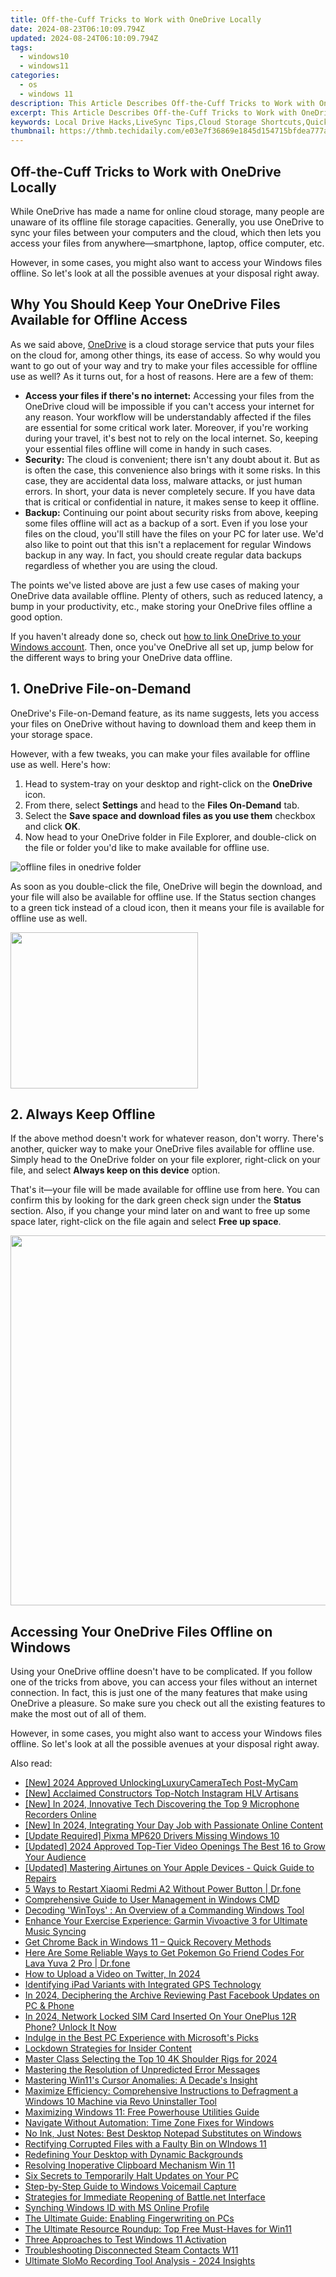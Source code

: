 ```yaml
---
title: Off-the-Cuff Tricks to Work with OneDrive Locally
date: 2024-08-23T06:10:09.794Z
updated: 2024-08-24T06:10:09.794Z
tags:
  - windows10
  - windows11
categories:
  - os
  - windows 11
description: This Article Describes Off-the-Cuff Tricks to Work with OneDrive Locally
excerpt: This Article Describes Off-the-Cuff Tricks to Work with OneDrive Locally
keywords: Local Drive Hacks,LiveSync Tips,Cloud Storage Shortcuts,Quick Office Save,Off-the-Cuff Syncing,OneDrive Efficiency,Data Transfer Tricks
thumbnail: https://thmb.techidaily.com/e03e7f36869e1845d154715bfdea777a291cb2eaca41f020a72559cf27e30f77.jpg
---
```


## Off-the-Cuff Tricks to Work with OneDrive Locally

 While OneDrive has made a name for online cloud storage, many people are unaware of its offline file storage capacities. Generally, you use OneDrive to sync your files between your computers and the cloud, which then lets you access your files from anywhere—smartphone, laptop, office computer, etc.

 However, in some cases, you might also want to access your Windows files offline. So let's look at all the possible avenues at your disposal right away.

## Why You Should Keep Your OneDrive Files Available for Offline Access

 As we said above, [OneDrive](https://www.makeuseof.com/what-is-onedrive/) is a cloud storage service that puts your files on the cloud for, among other things, its ease of access. So why would you want to go out of your way and try to make your files accessible for offline use as well? As it turns out, for a host of reasons. Here are a few of them:

* **Access your files if there's no internet:** Accessing your files from the OneDrive cloud will be impossible if you can't access your internet for any reason. Your workflow will be understandably affected if the files are essential for some critical work later. Moreover, if you're working during your travel, it's best not to rely on the local internet. So, keeping your essential files offline will come in handy in such cases.
* **Security:** The cloud is convenient; there isn't any doubt about it. But as is often the case, this convenience also brings with it some risks. In this case, they are accidental data loss, malware attacks, or just human errors. In short, your data is never completely secure. If you have data that is critical or confidential in nature, it makes sense to keep it offline.
* **Backup:** Continuing our point about security risks from above, keeping some files offline will act as a backup of a sort. Even if you lose your files on the cloud, you'll still have the files on your PC for later use. We'd also like to point out that this isn't a replacement for regular Windows backup in any way. In fact, you should create regular data backups regardless of whether you are using the cloud.

 The points we've listed above are just a few use cases of making your OneDrive data available offline. Plenty of others, such as reduced latency, a bump in your productivity, etc., make storing your OneDrive files offline a good option.

 If you haven't already done so, check out [how to link OneDrive to your Windows account](https://www.makeuseof.com/link-onedrive-microsoft-account-windows-10/). Then, once you've OneDrive all set up, jump below for the different ways to bring your OneDrive data offline.

## 1\. OneDrive File-on-Demand

 OneDrive's File-on-Demand feature, as its name suggests, lets you access your files on OneDrive without having to download them and keep them in your storage space.

 However, with a few tweaks, you can make your files available for offline use as well. Here's how:

1. Head to system-tray on your desktop and right-click on the **OneDrive** icon.
2. From there, select **Settings** and head to the **Files On-Demand** tab.
3. Select the **Save space and download files as you use them** checkbox and click **OK**.
4. Now head to your OneDrive folder in File Explorer, and double-click on the file or folder you'd like to make available for offline use.

![offline files in onedrive folder](https://static1.makeuseofimages.com/wordpress/wp-content/uploads/2023/05/offline-files-in-onedrive-folder.jpg)

 As soon as you double-click the file, OneDrive will begin the download, and your file will also be available for offline use. If the Status section changes to a green tick instead of a cloud icon, then it means your file is available for offline use as well.

<!-- affiliate ads begin -->
<a href="https://modlily.sjv.io/c/5597632/1997817/17059" target="_top" id="1997817"><img src="//a.impactradius-go.com/display-ad/17059-1997817" border="0" alt="" width="300" height="250"/></a><img height="0" width="0" src="https://imp.pxf.io/i/5597632/1997817/17059" style="position:absolute;visibility:hidden;" border="0" />
<!-- affiliate ads end -->
## 2\. Always Keep Offline

 If the above method doesn't work for whatever reason, don't worry. There's another, quicker way to make your OneDrive files available for offline use. Simply head to the OneDrive folder on your file explorer, right-click on your file, and select **Always keep on this device** option.

 That's it—your file will be made available for offline use from here. You can confirm this by looking for the dark green check sign under the **Status** section. Also, if you change your mind later on and want to free up some space later, right-click on the file again and select **Free up space**.

<!-- affiliate ads begin -->
<a href="https://mushroom-supplies.sjv.io/c/5597632/1692242/18134" target="_top" id="1692242"><img src="//a.impactradius-go.com/display-ad/18134-1692242" border="0" alt="" width="834" height="592"/></a><img height="0" width="0" src="https://imp.pxf.io/i/5597632/1692242/18134" style="position:absolute;visibility:hidden;" border="0" />
<!-- affiliate ads end -->
## Accessing Your OneDrive Files Offline on Windows

 Using your OneDrive offline doesn't have to be complicated. If you follow one of the tricks from above, you can access your files without an internet connection. In fact, this is just one of the many features that make using OneDrive a pleasure. So make sure you check out all the existing features to make the most out of all of them.

 However, in some cases, you might also want to access your Windows files offline. So let's look at all the possible avenues at your disposal right away.

<span class="atpl-alsoreadstyle">Also read:</span>
<div><ul>
<li><a href="https://screen-recording.techidaily.com/new-2024-approved-unlockingluxurycameratech-post-mycam/"><u>[New] 2024 Approved  UnlockingLuxuryCameraTech Post-MyCam</u></a></li>
<li><a href="https://instagram-videos.techidaily.com/new-acclaimed-constructors-top-notch-instagram-hlv-artisans/"><u>[New] Acclaimed Constructors  Top-Notch Instagram HLV Artisans</u></a></li>
<li><a href="https://desktop-recording.techidaily.com/new-in-2024-innovative-tech-discovering-the-top-9-microphone-recorders-online/"><u>[New] In 2024, Innovative Tech  Discovering the Top 9 Microphone Recorders Online</u></a></li>
<li><a href="https://youtube-blog.techidaily.com/n-2024-integrating-your-day-job-with-passionate-online-content/"><u>[New] In 2024, Integrating Your Day Job with Passionate Online Content</u></a></li>
<li><a href="https://printer-issues.techidaily.com/update-required-pixma-mp620-drivers-missing-windows-10/"><u>[Update Required] Pixma MP620 Drivers Missing Windows 10</u></a></li>
<li><a href="https://youtube-zero.techidaily.com/ed-2024-approved-top-tier-video-openings-the-best-16-to-grow-your-audience/"><u>[Updated] 2024 Approved  Top-Tier Video Openings  The Best 16 to Grow Your Audience</u></a></li>
<li><a href="https://extra-guidance.techidaily.com/updated-mastering-airtunes-on-your-apple-devices-quick-guide-to-repairs/"><u>[Updated] Mastering Airtunes on Your Apple Devices - Quick Guide to Repairs</u></a></li>
<li><a href="https://phone-solutions.techidaily.com/5-ways-to-restart-xiaomi-redmi-a2-without-power-button-drfone-by-drfone-reset-android-reset-android/"><u>5 Ways to Restart Xiaomi Redmi A2 Without Power Button | Dr.fone</u></a></li>
<li><a href="https://win11.techidaily.com/comprehensive-guide-to-user-management-in-windows-cmd/"><u>Comprehensive Guide to User Management in Windows CMD</u></a></li>
<li><a href="https://win11.techidaily.com/decoding-wintoys-an-overview-of-a-commanding-windows-tool/"><u>Decoding 'WinToys' : An Overview of a Commanding Windows Tool</u></a></li>
<li><a href="https://buynow-tips.techidaily.com/enhance-your-exercise-experience-garmin-vivoactive-3-for-ultimate-music-syncing/"><u>Enhance Your Exercise Experience: Garmin Vivoactive 3 for Ultimate Music Syncing</u></a></li>
<li><a href="https://win11.techidaily.com/get-chrome-back-in-windows-11-quick-recovery-methods/"><u>Get Chrome Back in Windows 11 – Quick Recovery Methods</u></a></li>
<li><a href="https://android-pokemon-go.techidaily.com/here-are-some-reliable-ways-to-get-pokemon-go-friend-codes-for-lava-yuva-2-pro-drfone-by-drfone-virtual-android/"><u>Here Are Some Reliable Ways to Get Pokemon Go Friend Codes For Lava Yuva 2 Pro | Dr.fone</u></a></li>
<li><a href="https://twitter-videos.techidaily.com/how-to-upload-a-video-on-twitter-in-2024/"><u>How to Upload a Video on Twitter, In 2024</u></a></li>
<li><a href="https://technical-tips.techidaily.com/identifying-ipad-variants-with-integrated-gps-technology/"><u>Identifying iPad Variants with Integrated GPS Technology</u></a></li>
<li><a href="https://facebook-videos.techidaily.com/in-2024-deciphering-the-archive-reviewing-past-facebook-updates-on-pc-and-phone/"><u>In 2024, Deciphering the Archive  Reviewing Past Facebook Updates on PC & Phone</u></a></li>
<li><a href="https://sim-unlock.techidaily.com/in-2024-network-locked-sim-card-inserted-on-your-oneplus-12r-phone-unlock-it-now-by-drfone-android/"><u>In 2024, Network Locked SIM Card Inserted On Your OnePlus 12R Phone? Unlock It Now</u></a></li>
<li><a href="https://win11.techidaily.com/indulge-in-the-best-pc-experience-with-microsofts-picks/"><u>Indulge in the Best PC Experience with Microsoft's Picks</u></a></li>
<li><a href="https://win11.techidaily.com/lockdown-strategies-for-insider-content/"><u>Lockdown Strategies for Insider Content</u></a></li>
<li><a href="https://extra-support.techidaily.com/master-class-selecting-the-top-10-4k-shoulder-rigs-for-2024/"><u>Master Class  Selecting the Top 10 4K Shoulder Rigs for 2024</u></a></li>
<li><a href="https://win11.techidaily.com/mastering-the-resolution-of-unpredicted-error-messages/"><u>Mastering the Resolution of Unpredicted Error Messages</u></a></li>
<li><a href="https://win11.techidaily.com/mastering-win11s-cursor-anomalies-a-decades-insight/"><u>Mastering Win11's Cursor Anomalies: A Decade's Insight</u></a></li>
<li><a href="https://win-forum.techidaily.com/maximize-efficiency-comprehensive-instructions-to-defragment-a-windows-10-machine-via-revo-uninstaller-tool/"><u>Maximize Efficiency: Comprehensive Instructions to Defragment a Windows 10 Machine via Revo Uninstaller Tool</u></a></li>
<li><a href="https://win11.techidaily.com/maximizing-windows-11-free-powerhouse-utilities-guide/"><u>Maximizing Windows 11: Free Powerhouse Utilities Guide</u></a></li>
<li><a href="https://win11.techidaily.com/navigate-without-automation-time-zone-fixes-for-windows/"><u>Navigate Without Automation: Time Zone Fixes for Windows</u></a></li>
<li><a href="https://win11.techidaily.com/no-ink-just-notes-best-desktop-notepad-substitutes-on-windows/"><u>No Ink, Just Notes: Best Desktop Notepad Substitutes on Windows</u></a></li>
<li><a href="https://win11.techidaily.com/rectifying-corrupted-files-with-a-faulty-bin-on-windows-11/"><u>Rectifying Corrupted Files with a Faulty Bin on WIndows 11</u></a></li>
<li><a href="https://win11.techidaily.com/redefining-your-desktop-with-dynamic-backgrounds/"><u>Redefining Your Desktop with Dynamic Backgrounds</u></a></li>
<li><a href="https://win11.techidaily.com/resolving-inoperative-clipboard-mechanism-win-11/"><u>Resolving Inoperative Clipboard Mechanism Win 11</u></a></li>
<li><a href="https://win11.techidaily.com/six-secrets-to-temporarily-halt-updates-on-your-pc/"><u>Six Secrets to Temporarily Halt Updates on Your PC</u></a></li>
<li><a href="https://win11.techidaily.com/step-by-step-guide-to-windows-voicemail-capture/"><u>Step-by-Step Guide to Windows Voicemail Capture</u></a></li>
<li><a href="https://win11.techidaily.com/strategies-for-immediate-reopening-of-battlenet-interface/"><u>Strategies for Immediate Reopening of Battle.net Interface</u></a></li>
<li><a href="https://win11.techidaily.com/synching-windows-id-with-ms-online-profile/"><u>Synching Windows ID with MS Online Profile</u></a></li>
<li><a href="https://win11.techidaily.com/the-ultimate-guide-enabling-fingerwriting-on-pcs/"><u>The Ultimate Guide: Enabling Fingerwriting on PCs</u></a></li>
<li><a href="https://win11.techidaily.com/the-ultimate-resource-roundup-top-free-must-haves-for-win11/"><u>The Ultimate Resource Roundup: Top Free Must-Haves for Win11</u></a></li>
<li><a href="https://win11.techidaily.com/three-approaches-to-test-windows-11-activation/"><u>Three Approaches to Test Windows 11 Activation</u></a></li>
<li><a href="https://win11.techidaily.com/troubleshooting-disconnected-steam-contacts-w11/"><u>Troubleshooting Disconnected Steam Contacts W11</u></a></li>
<li><a href="https://extra-tips.techidaily.com/ultimate-slomo-recording-tool-analysis-2024-insights/"><u>Ultimate SloMo Recording Tool Analysis - 2024 Insights</u></a></li>
</ul></div>

<ins class="adsbygoogle"
      style="display:block"
      data-ad-client="ca-pub-7571918770474297"
      data-ad-slot="8358498916"
      data-ad-format="auto"
      data-full-width-responsive="true"></ins>